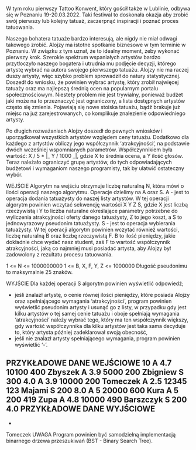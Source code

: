 W tym roku pierwszy Tattoo Konwent, który gościł także w Lublinie, odbywa się w Poznaniu 19-20.03.2022. Taki festiwal to doskonała okazja aby zrobić swój pierwszy lub kolejny tatuaż, zaczerpnąć inspiracji i poznać proces tatuowania.


Naszego bohatera tatuaże bardzo interesują, ale nigdy nie miał odwagi takowego zrobić. Alojzy ma istotne spotkanie biznesowe w tym terminie w Poznaniu. W związku z tym uznał, że to idealny moment, żeby wykonać pierwszy krok. Szerokie spektrum wspaniałych artystów bardzo przytłoczyło naszego bogatera i utrudnia mu podjęcie decyzji, którego artystę wybrać na autora swojego pierwszego tatuażu. Alojzy nie ma raczej duszy artysty, więc szybko problem sprowadził do natury statystycznej. Doszedł do wniosku, że powinien wybrać artystę, który zrobił najwięcej tatuaży oraz ma najlepszą średnią ocen na popularnym portalu społecznościowym. Niestety problem nie jest trywialny, ponieważ budżet jaki może na to przeznaczyć jest ograniczony, a lista dostępnych artystów często się zmienia. Pojawiają się nowe stoiska tatuażu, bądź brakuje już miejsc na już zarejestrowanych, co komplikuje znalezienie odpowiedniego artysty.

Po długich rozważaniach Alojzy doszedł do pewnych wniosków i uporządkował wszystkich artystów względem ceny tatuażu. Dodatkowo dla każdego z artystów obliczy jego współczynnik ‘atrakcyjności’, na podstawie dwóch wcześniej wspomnianych parametrów. Współczynnikiem była wartość: X / 5 * |_ Y / 1000 _|, gdzie X to średnia ocena, a Y ilość głosów. Teraz należało ograniczyć grupę artystów, do tych odpowiadających budżetowi i wymaganiom naszego programisty, tak by ułatwić ostateczny wybór.


WEJŚCIE
Algorytm na wejściu otrzymuje liczbę naturalną N, która mówi o ilości operacji naszego algorytmu. Operacje dzielimy na A oraz S.
A - jest to operacja dodania tatuażysty do naszej listy artystów. W tej operacji algorytm powinien wczytać sekwencję wartości X Y Z S, gdzie X jest liczbą rzeczywistą i Y to liczba naturalne określające parametry potrzebne do wyliczenia atrakcyjności oferty danego tatuażysty, Z to jego koszt, a S to jednowyrazowy pseudonim tatuażysty.
S - jest to operacja wybierania tatuażysty. W tej operacji algorytm powinien wczytać również wartości, liczbę naturalną B oraz liczbę rzeczywistą F. B to ilość pieniędzy, jakie dokładnie chce wydać nasz student, zaś F to wartość współczynnik atrakcyjności, jaką co najmniej musi posiadać artysta, aby Alojzy był zadowolony z rezultatu procesu tatuowania.

1 <= N <= 1000000000
1 <= B, X, F, Y, Z <= 1000000
Długość pseudonimu to maksymalnie 25 znaków.

WYJŚCIE
Dla każdej operacji S algorytm powinien wyświetlić odpowiedź;
- jeśli znalazł artystę, o cenie równej ilości pieniędzy, które posiada Alojzy oraz spełniającego wymagania ‘atrakcyjności’, program powinien wyświetlić pseudonim artysty i usunąć go z listy, w przypadku gdy jest kilku artystów o tej samej cenie tatuażu i oboje spełniają wymagania ‘atrakcyjności’ należy wybrać tego, który ma ten współczynnik większy, gdy wartość współczynnika dla kilku artystów jest taka sama decyduje to, który artysta później zadeklarował swoją obecność,
- jeśli nie znalazł artysty spełniającego wymagania, program powinien wyświetlić ‘-’.

PRZYKŁADOWE DANE WEJŚCIOWE
10
A 4.7 10100 400 Zbyszek
A 3.9 5000 200 Zbigniew
S 300 4.0
A 3.9 10000 200 Tomeczek
A 2.5 12345 123 Majami
S 200 8.0
A 5 20000 600 Kura
A 5 200 419 Zupa
A 4.8 10000 490 Barszczyk
S 200 4.0
PRZYKŁADOWE DANE WYJŚCIOWE
-
-
Tomeczek
UWAGA
Program powinien być samodzielną implementacją binarnego drzewa przeszukiwań (BST - Binary Search Tree).

